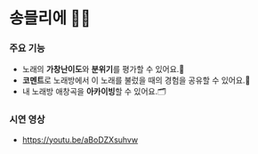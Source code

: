 # 송믈리에 🎤🍷

### 주요 기능
- 노래의 **가창난이도**와 **분위기**를 평가할 수 있어요.🌟
- **코멘트**로 노래방에서 이 노래를 불렀을 때의 경험을 공유할 수 있어요.💬
- 내 노래방 애창곡을 **아카이빙**할 수 있어요.🗂️

### 시연 영상
- https://youtu.be/aBoDZXsuhvw
